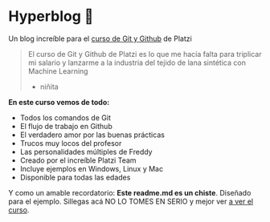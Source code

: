 # Hyperblog 💚
Un blog increíble para el [curso de Git y Github](http://https://platzi.com/cursos/git-github/ "curso de Git y Github") de Platzi
>El curso de Git y Github de Platzi es lo que me hacía falta para triplicar mi salario y lanzarme a la industria del tejido de lana sintética con Machine Learning
> - niñita

**En este curso vemos de todo:**
* Todos los comandos de Git
* El flujo de trabajo en Github
* El verdadero amor por las buenas prácticas
* Trucos muy locos del profesor
* Las personalidades múltiples de Freddy
* Creado por el increíble Platzi Team
* Incluye ejemplos en Windows, Linux y Mac
* Disponible para todas las edades

Y como un amable recordatorio: **Este readme.md es un chiste**. Diseñado para el ejemplo. Sillegas acá NO LO TOMES EN SERIO y mejor ver [a ver el curso](http://https://platzi.com/cursos/git-github/ "a ver el curso").